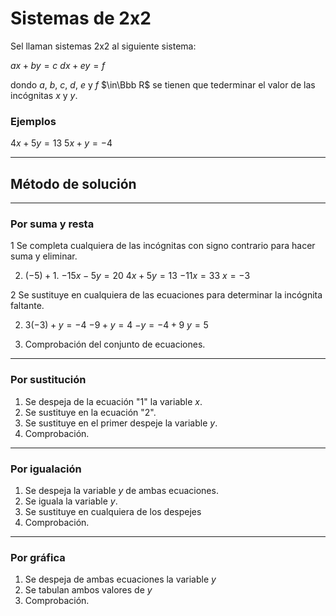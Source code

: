 # Sistemas de 2x2

Sel llaman sistemas 2x2 al siguiente sistema:

$ax+by=c$
$dx+ey=f$

dondo $a$, $b$, $c$, $d$, $e$ y $f$ $\in\Bbb R$ se tienen que tederminar el valor de las incógnitas $x$ y $y$.

### Ejemplos
$4x+5y=13$
$5x+y=-4$

---
## Método de solución

---
### Por suma y resta

 1 Se completa cualquiera de las incógnitas con signo contrario para hacer suma y eliminar.

2. $(-5)+1.$ 
$-15x-5y=20$
$4x+5y=13$
$-11x=33$
$x=-3$

 2 Se sustituye en cualquiera de las ecuaciones para determinar la incógnita faltante.

2. $3(-3)+y=-4$
$-9+y=4$
$-y=-4+9$
$y=5$

 3.  Comprobación del conjunto de ecuaciones.

---
### Por sustitución

1. Se despeja de la ecuación "1" la variable $x$.
2. Se sustituye en la ecuación "2".
3. Se sustituye en el primer despeje la variable $y$.
4. Comprobación.

---
### Por igualación

 1. Se despeja la variable $y$ de ambas ecuaciones.
 2. Se iguala la variable $y$.
 3. Se sustituye en cualquiera de los despejes
 4. Comprobación.

---
### Por gráfica

 1. Se despeja de ambas ecuaciones la variable $y$
 2. Se tabulan ambos valores de $y$
 3. Comprobación.




